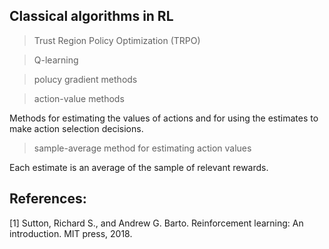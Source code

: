 ## Classical algorithms in RL

> Trust Region Policy Optimization (TRPO)

> Q-learning

> polucy gradient methods

> action-value methods

Methods for estimating the values of actions and for using the estimates to make action selection decisions.

> sample-average method for estimating action values

Each estimate is an average of the sample of relevant rewards.



## References:

[1] Sutton, Richard S., and Andrew G. Barto. Reinforcement learning: An introduction. MIT press, 2018.
